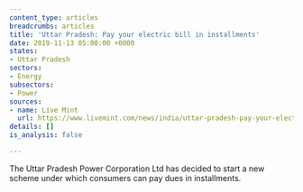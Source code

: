 ```yaml
---
content_type: articles
breadcrumbs: articles
title: 'Uttar Pradesh: Pay your electric bill in installments'
date: 2019-11-13 05:00:00 +0000
states:
- Uttar Pradesh
sectors:
- Energy
subsectors:
- Power
sources:
- name: Live Mint
  url: https://www.livemint.com/news/india/uttar-pradesh-pay-your-electric-bill-in-installments-11573121393855.html
details: []
is_analysis: false

---
```

The Uttar Pradesh Power Corporation Ltd has decided to start a new scheme under which consumers can pay dues in installments.